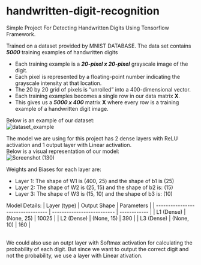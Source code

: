 # handwritten-digit-recognition
Simple Project For Detecting Handwritten Digits Using Tensorflow Framework.<br>

Trained on a dataset provided by MNIST DATABASE.
The data set contains ***5000*** training examples of handwritten digits
- Each training example is a ***20-pixel x 20-pixel*** grayscale image of the digit.
- Each pixel is represented by a floating-point number indicating the grayscale intensity at that location.
- The 20 by 20 grid of pixels is “unrolled” into a 400-dimensional vector.
- Each training examples becomes a single row in our data matrix **X**.
- This gives us a ***5000 x 400*** matrix **X** where every row is a training example of a handwritten digit image.<br>

Below is an example of our dataset:<br>
![dataset_example](https://github.com/user-attachments/assets/a3e38b39-0d2e-42da-b353-533d68d68e99)

The model we are using for this project has 2 dense layers with ReLU activation and 1 output layer with Linear activation.<br>
Below is a visual representation of our model:<br>
![Screenshot (130)](https://github.com/user-attachments/assets/b15855a1-17a6-427a-a622-966cf3db1f0c)

Weights and Biases for each layer are:
- Layer 1: The shape of W1 is (400, 25) and the shape of b1 is (25)
- Layer 2: The shape of W2 is (25, 15) and the shape of b2 is: (15)
- Layer 3: The shape of W3 is (15, 10) and the shape of b3 is: (10)


Model Details:
| Layer (type)                      | Output Shape               | Parameters   |
| --------------------------------- | -------------------------- | ------------ |
| L1 (Dense)                        | (None, 25)                 | 10025        |
| L2 (Dense)                        | (None, 15)                 | 390          |
| L3 (Dense)                        | (None, 10)                 | 160          |

<br>We could also use an outpt layer with Softmax activation for calculating the probability of each digit.
But since we want to output the correct digit and not the probability, we use a layer with Linear ativation.

